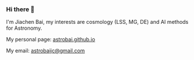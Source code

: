 ### Hi there 👋

I'm Jiachen Bai, my interests are cosmology (LSS, MG, DE) and AI methods for Astronomy.

My personal page: [astrobai.github.io](https://astrobai.github.io/)

My email: astrobaijc@gmail.com

<!--
**AstroBai/astrobai** is a ✨ _special_ ✨ repository because its `README.md` (this file) appears on your GitHub profile.

Here are some ideas to get you started:

- 🔭 I’m currently working on ...
- 🌱 I’m currently learning ...
- 👯 I’m looking to collaborate on ...
- 🤔 I’m looking for help with ...
- 💬 Ask me about ...
- 📫 How to reach me: ...
- 😄 Pronouns: ...
- ⚡ Fun fact: ...
-->
